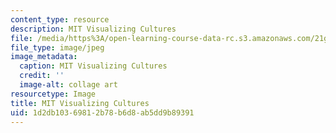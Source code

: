 ```yaml
---
content_type: resource
description: MIT Visualizing Cultures
file: /media/https%3A/open-learning-course-data-rc.s3.amazonaws.com/21g-027-asia-in-the-modern-world-images-representations-fall-2016/1d2db10369812b78b6d8ab5dd9b89391_vis_cul.jpg
file_type: image/jpeg
image_metadata:
  caption: MIT Visualizing Cultures
  credit: ''
  image-alt: collage art
resourcetype: Image
title: MIT Visualizing Cultures
uid: 1d2db103-6981-2b78-b6d8-ab5dd9b89391
---
```

